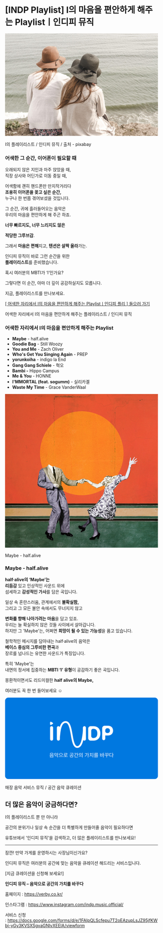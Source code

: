 [INDP Playlist] I의 마음을 편안하게 해주는 Playlistㅣ인디피 뮤직
=
![](./images/249d1a7776ccc6038665370523af65f0.jpg)

I의 플레이리스트 / 인디피 뮤직 / 출처 - pixabay

### **어색한 그 순간, 이어폰이 필요할 때**

오래되지 않은 지인과 마주 앉았을 때,  
직장 상사와 어딘가로 이동 중일 때,

어색함에 괜히 핸드폰만 만지작거리다  
**조용히 이어폰을 꽂고 싶은 순간,**  
누구나 한 번쯤 겪어보셨을 것입니다.

그 순간, 귀에 흘러들어오는 음악은  
우리의 마음을 편안하게 해 주곤 하죠.

**너무 빠르지도, 너무 느리지도 않은**

**적당한 그루브감**.

그래서 **마음은 편해**지고, **텐션은 살짝 올라**가는.

인디피 뮤직이 바로 그런 순간을 위한  
**플레이리스트**를 준비했습니다.

혹시 여러분의 MBTI가 ‘I’인가요?

그렇다면 이 순간, 아마 더 깊이 공감하실지도 모릅니다.

지금, 플레이리스트를 만나보세요.

[[ 어색한 자리에서 I의 마음을 편안하게 해주는 Playlistㅣ인디피 플리 ] 들으러 가기](https://www.youtube.com/watch?v=DCZHqy-SmNc&t=510s)

어색한 자리에서 I의 마음을 편안하게 해주는 플레이리스트 / 인디피 뮤직

### **어색한 자리에서 I의 마음을 편안하게 해주는 Playlist**

* **Maybe** - half.alive
* **Goodie Bag** - Still Woozy
* **You and Me** - Zach Oliver
* **Who's Get You Singing Again** - PREP
* **yorunkoiha** - indigo la End
* **Gang Gang Schiele** - 혁오
* **Bambi -** Hippo Campus
* **Me & You** - HONNE
* **I'MMORTAL (feat. sogumm)** - 실리카겔
* **Waste My Time** - Grace VanderWaal

![](./images/3d4c219f1a3e4b4fb7901f9ef1ecb885.jpg)

Maybe - half.alive

### **Maybe - half.alive**

**half·alive의 ‘Maybe’는**  
**리듬감** 있고 인상적인 사운드 위에  
섬세하고 **감성적인 가사**를 담은 곡입니다.

일상 속 혼란스러움, 관계에서의 **불확실함,**  
그리고 그 모든 불안 속에서도 무너지지 않고

**변화를 향해 나아가려는 마음**을 담고 있죠.  
우리는 늘 확실하지 않은 것들 사이에서 살아갑니다.  
하지만 그 'Maybe'는, 어쩌면 **희망이 될 수 있는 가능성**을 품고 있습니다.

철학적인 메시지를 담아내는 half·alive의 음악은  
**베이스 중심의 그루비한 편곡**과  
장르를 넘나드는 유연한 사운드가 특징입니다.

특히 'Maybe'는  
내면의 정서에 집중하는 **MBTI ‘I’ 유형**이 공감하기 좋은 곡입니다.

몽환적이면서도 리드미컬한 **half alive의 Maybe,**

여러분도 꼭 한 번 들어보세요 ☺️

![](./images/34808fb55ca2a63c246b24af78be2163.png)

매장 음악 서비스 뮤직 / 공간 음악 큐레이션

**더 많은 음악이 궁금하다면?**
-------------------

I의 플레이리스트 뿐 만 아니라

공간의 분위기나 일상 속 순간을 더 특별하게 만들어줄 음악이 필요하다면

유튜브에서 '인디피 뮤직'을 검색하고, 더 많은 플레이리스트를 만나보세요!

---

잠깐! 만약 가게를 운영하시는 사장님이신가요?

인디피 뮤직은 여러분의 공간에 맞는 음악을 큐레이션 해드리는 서비스입니다.

[지금 큐레이션을 신청해 보세요!]

**인디피 뮤직 – 음악으로 공간의 가치를 바꾸다**

홈페이지 : <https://verby.co.kr/>

인스타그램 : <https://www.instagram.com/indp.music.official/>

서비스 신청 : <https://docs.google.com/forms/d/e/1FAIpQLScfepu7T2oEAzupLsJZ95jfKWbj-yGy3KVSXSgvaGNIvXEElA/viewform>